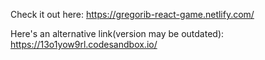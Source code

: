 Check it out here: https://gregorib-react-game.netlify.com/

Here's an alternative link(version may be outdated):
https://13o1yow9rl.codesandbox.io/